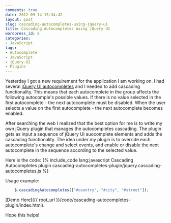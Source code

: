 ```yaml
---
comments: true
date: 2012-09-14 15:34:42
layout: post
slug: cascading-autocompletes-using-jquery-ui
title: Cascading Autocompletes using jQuery UI
wordpress_id: 8
categories:
- JavaScript
tags:
- Autocomplete
- JavaScript
- jQuery-UI
- Plugins
---
```


Yesterday I got a new requirement for the application I am working on.
I had several [jQuery UI autocompletes](http://jqueryui.com/demos/autocomplete) and I needed to add cascading functionality. This means that each autocomplete in the group affects the following autocomple's possible values. If there is no value selected in the first autocomplete - the next autocomplete must be disabled. When the user selects a value on the first autocomplete - the next autocomplete becomes enabled.
<!-- more -->

After searching the web I realized that the best option for me is to write my own jQuery plugin that manages the autocompletes cascading.
The plugin gets as input a sequence of jQuery UI auocomplete elements and adds the cascading functionality. The idea under my plugin is to override each autocomplete's change and select events, and enable or disable the next autocomplete in the sequence according to the selected value.

Here is the code:
{% include_code lang:javascript Cascading Autocompletes plugin cascading-autocompletes-plugin/jquery.cascading-autocompletes.js %}

Usage example:

``` javascript Cascading Autocompletes plugin Usage
    $.cascadingAutocompletes(["#country", "#city", "#street"]);
```

[Demo Here]({{ root_url }}/code/cascading-autocompletes-plugin/index.html).

Hope this helps!
